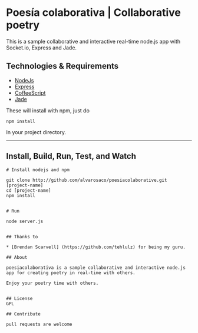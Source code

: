 # Poesía colaborativa | Collaborative poetry

This is a sample collaborative and interactive real-time node.js app with Socket.io, Express and Jade.

## Technologies & Requirements

* [NodeJs](http://nodejs.org)
* [Express](http://expressjs.com)
* [CoffeeScript](http://coffeescript.org)
* [Jade](http://jade-lang.org/)

These will install with npm, just do 

```
npm install
```

In your project directory.

---

## Install, Build, Run, Test, and Watch

```
# Install nodejs and npm

git clone http://github.com/alvarosaco/poesiacolaborative.git [project-name]
cd [project-name]
npm install


# Run

node server.js


## Thanks to

* [Brendan Scarvell] (https://github.com/tehlulz) for being my guru.

## About

poesiacolaborativa is a sample collaborative and interactive node.js app for creating poetry in real-time with others.

Enjoy your poetry time with others.


## License
GPL

## Contribute

pull requests are welcome
